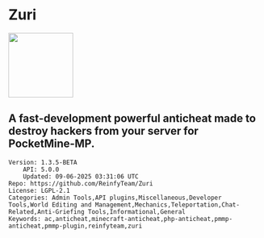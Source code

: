 # Zuri
<img src="https://raw.githubusercontent.com/ReinfyTeam/Zuri/74c75b3908dd3fad8f80bee65467ecc49ee16c30/icon.png" width="128" height="128" />

## A fast-development powerful anticheat made to destroy hackers from your server for PocketMine-MP.
```properties
Version: 1.3.5-BETA
    API: 5.0.0
    Updated: 09-06-2025 03:31:06 UTC
Repo: https://github.com/ReinfyTeam/Zuri
License: LGPL-2.1
Categories: Admin Tools,API plugins,Miscellaneous,Developer Tools,World Editing and Management,Mechanics,Teleportation,Chat-Related,Anti-Griefing Tools,Informational,General
Keywords: ac,anticheat,minecraft-anticheat,php-anticheat,pmmp-anticheat,pmmp-plugin,reinfyteam,zuri
```